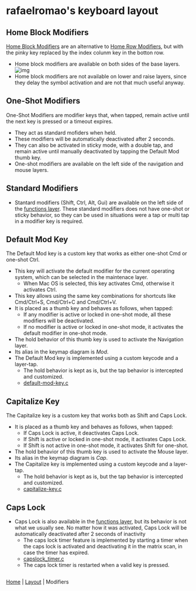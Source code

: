 # rafaelromao's keyboard layout

## Home Block Modifiers

[Home Block Modifiers](https://precondition.github.io/home-row-mods#alternative-home-row-mods-layout) are an alternative to [Home Row Modifiers](https://precondition.github.io/home-row-mods), but with the pinky key replaced by the index colunm key in the botton row.

- Home block modifiers are available on both sides of the base layers.
![img](https://i.imgur.com/Wjnyss9.png)
- Home block modifiers are not available on lower and raise layers, since they delay the symbol activation and are not that much useful anyway.

## One-Shot Modifiers

One-Shot Modifiers are modifier keys that, when tapped, remain active until the next key is pressed or a timeout expires. 

- They act as standard mofiders when held.
- These modifiers will be automatically deactivated after 2 seconds. 
- They can also be activated in sticky mode, with a double tap, and remain active until manually deactivated by tapping the Default Mod thumb key.
- One-shot modifiers are available on the left side of the navigation and mouse layers.

## Standard Modifiers

- Stantard modifiers (Shift, Ctrl, Alt, Gui) are available on the left side of the [functions layer](layers.md). These standard modifiers does not have one-shot or sticky behavior, so they can be used in situations were a tap or multi tap in a modifier key is required.

## Default Mod Key 

The Default Mod key is a custom key that works as either one-shot Cmd or one-shot Ctrl.

- This key will activate the default modifier for the current operating system, which can be selected in the maintenace layer.
    - When Mac OS is selected, this key activates Cmd, otherwise it activates Ctrl.
- This key allows using the same key combinations for shortcuts like Cmd/Ctrl+S, Cmd/Ctrl+C and Cmd/Ctrl+V.
- It is placed as a thumb key and behaves as follows, when tapped:
    - If any modifier is active or locked in one-shot mode, all these modifiers will be deactivated.
    - If no modifier is active or locked in one-shot mode, it activates the default modifier in one-shot mode.
- The hold behavior of this thumb key is used to activate the Navigation layer.
- Its alias in the keymap diagram is _Mod_.
- The Default Mod key is implemented using a custom keycode and a layer-tap.
    - The hold behavior is kept as is, but the tap behavior is intercepted and customized.
    - [default-mod-key.c](../features/default_mod_key.c)

## Capitalize Key 

The Capitalize key is a custom key that works both as Shift and Caps Lock.

- It is placed as a thumb key and behaves as follows, when tapped:
    - If Caps Lock is active, it deactivates Caps Lock.
    - If Shift is active or locked in one-shot mode, it activates Caps Lock.
    - If Shift is not active in one-shot mode, it activates Shift for one-shot.
- The hold behavior of this thumb key is used to activate the Mouse layer.
- Its alias in the keymap diagram is _Cap_.
- The Capitalize key is implemented using a custom keycode and a layer-tap.
    - The hold behavior is kept as is, but the tap behavior is intercepted and customized.
    - [capitalize-key.c](../features/capitalize_key.c)

## Caps Lock

- Caps Lock is also available in the [functions layer](layers), but its behavior is not what we usually see. No matter how it was activated, Caps Lock will be automatically deactivated after 2 seconds of inactivity
    - The caps lock timer feature is implemented by starting a timer when the caps lock is activated and deactivating it in the matrix scan, in case the timer has expired.
    - [capslock_timer.c](../features/capslock_timer.c)
    - The caps lock timer is restarted when a valid key is pressed.

##
[Home](../readme.md) | 
[Layout](layout.md) | 
Modifiers
